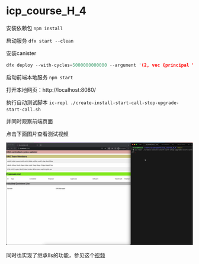 # icp_course_H_4

安装依赖包
`npm install`


启动服务
`dfx start --clean`


安装canister
```rust
dfx deploy --with-cycles=5000000000000 --argument '(2, vec {principal "cnh44-cjhoh-yyoqz-tcp2t-yto7n-6vlpk-xw52p-zuo43-rrlge-4ozr5-6ae"; principal "ndb4h-h6tuq-2iudh-j3opo-trbbe-vljdk-7bxgi-t5eyp-744ga-6eqv6-2ae"; principal "lzf3n-nlh22-cyptu-56v52-klerd-chdxu-t62na-viscs-oqr2d-kyl44-rqe"})'
```

启动前端本地服务
`npm start`


打开本地网页：http://localhost:8080/


执行自动测试脚本
`ic-repl ./create-install-start-call-stop-upgrade-start-call.sh`


并同时观察前端页面


点击下面图片查看测试视频


[![Watch the video](https://github.com/alexxuyang/icp_course_H_4/blob/main/images/001.png)](https://youtu.be/_-YO9iXb3KM)


同时也实现了继承IIs的功能，参见这个[视频](https://youtu.be/oNFTLreH0eM)
